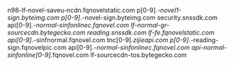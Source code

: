 n98-lf-novel-saveu-ncdn.fqnovelstatic.com
p[0-9]*.-novel1-sign.byteimg.com
p[0-9]*.-novel-sign.byteimg.com
security.snssdk.com
api[0-9]*.-normal-sinfonlinec.fqnovel.com
lf-normal-gr-sourcecdn.bytegecko.com
reading.snssdk.com
lf-fe.fqnovelstatic.com
api[0-9]*.-sinfnormal.fqnovel.com
tnc[0-9]*.zijieapi.com
p[0-9]*.-reading-sign.fqnovelpic.com
api[0-9]*.-normal-sinfonlinec.fqnovel.com
api-normal-sinfonline[0-9]*.fqnovel.com
lf-sourcecdn-tos.bytegecko.com
